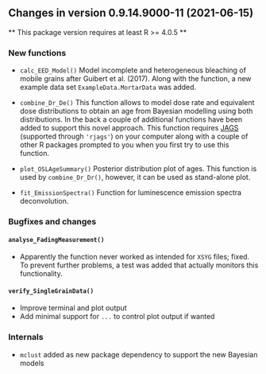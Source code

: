 




<!-- NEWS.md was auto-generated by NEWS.Rmd. Please DO NOT edit by hand!-->

## Changes in version 0.9.14.9000-11 (2021-06-15)

\*\* This package version requires at least R \>= 4.0.5 \*\*

### New functions

-   `calc_EED_Model()` Model incomplete and heterogeneous bleaching of
    mobile grains after Guibert et al. (2017). Along with the function,
    a new example data set `ExampleData.MortarData` was added.

-   `combine_Dr_De()` This function allows to model dose rate and
    equivalent dose distributions to obtain an age from Bayesian
    modelling using both distributions. In the back a couple of
    additional functions have been added to support this novel approach.
    This function requires [JAGS](https://mcmc-jags.sourceforge.io)
    (supported through `'rjags'`) on your computer along with a couple
    of other R packages prompted to you when you first try to use this
    function.

-   `plot_OSLAgeSummary()` Posterior distribution plot of ages. This
    function is used by `combine_Dr_Dr()`, however, it can be used as
    stand-alone plot.

-   `fit_EmissionSpectra()` Function for luminescence emission spectra
    deconvolution.

### Bugfixes and changes

#### `analyse_FadingMeasurement()`

-   Apparently the function never worked as intended for `XSYG` files;
    fixed. To prevent further problems, a test was added that actually
    monitors this functionality.

#### `verify_SingleGrainData()`

-   Improve terminal and plot output
-   Add minimal support for `...` to control plot output if wanted

### Internals

-   `mclust` added as new package dependency to support the new Bayesian
    models
